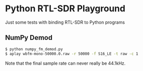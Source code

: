 # Python RTL-SDR Playground

Just some tests with binding RTL-SDR to Python programs

## NumPy Demod

```bash
$ python numpy_fm_demod.py
$ aplay wbfm-mono-50000.0.raw -r 50000 -f S16_LE -t raw -c 1
```

Note that the final sample rate can never really be 44.1kHz.
